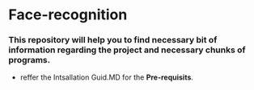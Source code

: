 # Face-recognition
### This repository will help you to find necessary bit of information regarding the project and necessary chunks of programs. 
* reffer the Intsallation Guid.MD for the **Pre-requisits**. 
